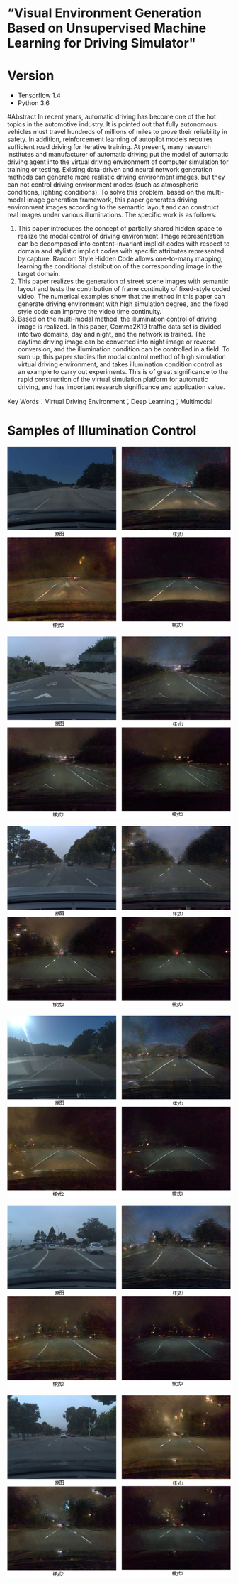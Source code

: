 # “Visual Environment Generation Based on Unsupervised Machine Learning for Driving Simulator"

# Version
* Tensorflow 1.4
* Python 3.6

#Abstract 
In recent years, automatic driving has become one of the hot topics in the automotive industry. It is pointed out that fully autonomous vehicles must travel hundreds of millions of miles to prove their reliability in safety. In addition, reinforcement learning of autopilot models requires sufficient road driving for iterative training. At present, many research institutes and manufacturer of automatic driving put the model of automatic driving agent into the virtual driving environment of computer simulation for training or testing.
Existing data-driven and neural network generation methods can generate more realistic driving environment images, but they can not control driving environment modes (such as atmospheric conditions, lighting conditions). To solve this problem, based on the multi-modal image generation framework, this paper generates driving environment images according to the semantic layout and can construct real images under various illuminations. The specific work is as follows:
1. This paper introduces the concept of partially shared hidden space to realize the modal control of driving environment. Image representation can be decomposed into content-invariant implicit codes with respect to domain and stylistic implicit codes with specific attributes represented by capture. Random Style Hidden Code allows one-to-many mapping, learning the conditional distribution of the corresponding image in the target domain.
2. This paper realizes the generation of street scene images with semantic layout and tests the contribution of frame continuity of fixed-style coded video. The numerical examples show that the method in this paper can generate driving environment with high simulation degree, and the fixed style code can improve the video time continuity.
3. Based on the multi-modal method, the illumination control of driving image is realized. In this paper, Comma2K19 traffic data set is divided into two domains, day and night, and the network is trained. The daytime driving image can be converted into night image or reverse conversion, and the illumination condition can be controlled in a field.
To sum up, this paper studies the modal control method of high simulation virtual driving environment, and takes illumination condition control as an example to carry out experiments. This is of great significance to the rapid construction of the virtual simulation platform for automatic driving, and has important research significance and application value.

Key Words：Virtual Driving Environment；Deep Learning；Multimodal

# Samples of Illumination Control
![Sample1](sample1.png)

![Sample2](sample2.png)

![Sample3](sample3.png)

![Sample4](sample4.png)

![Sample6](sample5.png)

![Sample6](sample6.png)
